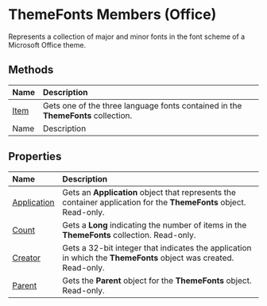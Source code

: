 
# ThemeFonts Members (Office)
Represents a collection of major and minor fonts in the font scheme of a Microsoft Office theme.

## Methods



|**Name**|**Description**|
|:-----|:-----|
| [Item](09b437dd-9be3-223e-4b81-f83a1d44d53f.md)|Gets one of the three language fonts contained in the  **ThemeFonts** collection.|
|Name|Description|

## Properties



|**Name**|**Description**|
|:-----|:-----|
| [Application](0e0a50a9-d6a5-c0c0-59d2-e63fdbfcd03a.md)|Gets an  **Application** object that represents the container application for the **ThemeFonts** object. Read-only.|
| [Count](5943cecd-8e4f-95e2-be07-dc79d7f5626d.md)|Gets a  **Long** indicating the number of items in the **ThemeFonts** collection. Read-only.|
| [Creator](e84ea34f-3d3c-63ba-9842-fd772a101d02.md)|Gets a 32-bit integer that indicates the application in which the  **ThemeFonts** object was created. Read-only.|
| [Parent](dd0157c3-09c7-9286-53bf-079e1caed105.md)|Gets the  **Parent** object for the **ThemeFonts** object. Read-only.|
